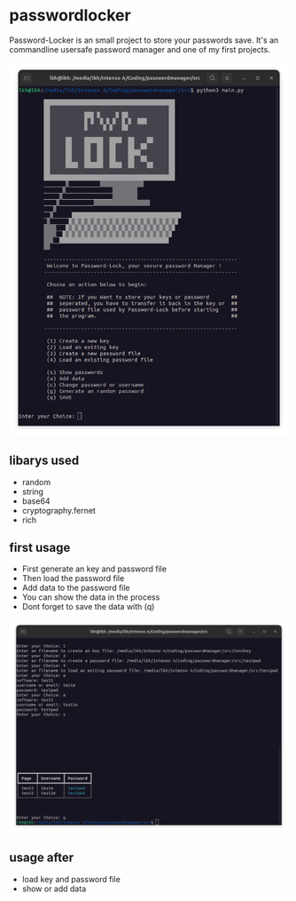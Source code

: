 # passwordlocker
Password-Locker is an small project to store your passwords save.
It's an commandline usersafe password manager and one of my first projects.

![Preview1](pictures/pre1.png)

## libarys used
- random
- string
- base64
- cryptography.fernet
- rich

## first usage
- First generate an key and password file
- Then load the password file
- Add data to the password file
- You can show the data in the process
- Dont forget to save the data with (q)

![Preview2](pictures/pre2.png)
## usage after
- load key and password file
- show or add data
